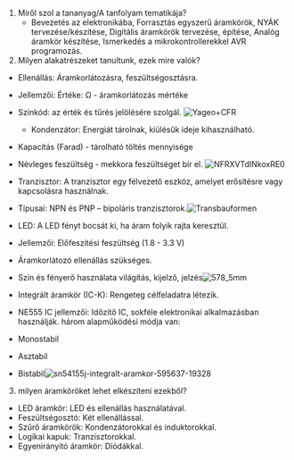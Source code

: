 1. Miről szol a tananyag/A tanfolyam tematikája?
   - Bevezetés az elektronikába, Forrasztás egyszerű áramkörök, NYÁK tervezése/készítése, Digitális áramkörök tervezése, építése, Analóg áramkör készítése, Ismerkedés a mikrokontrollerekkel AVR programozás.
2. Milyen alakatrészeket tanultunk, ezek mire valók?
- Ellenállás: Áramkorlátozásra, feszültségosztásra.
 - Jellemzői: Értéke: Ω - áramkorlátozás mértéke
- Színkód: az érték és tűrés jelölésére szolgál.
![Yageo+CFR](https://github.com/user-attachments/assets/0c7fb7a4-85a3-4859-b017-5c292b765251)


  - Kondenzátor: Energiát tárolnak, kiülésűk ideje kihasználható.
- Kapacítás (Farad) - tárolható töltés mennyisége
- Névleges feszültség - mekkora feszültséget bír el.
  ![NFRXVTdINkoxRE0](https://github.com/user-attachments/assets/5a02457d-6f72-4e35-a86f-c18ef1aa7889)


- Tranzisztor: A tranzisztor egy félvezető eszköz, amelyet erősítésre vagy kapcsolásra használnak.
- Típusai: NPN és PNP – bipoláris tranzisztorok.![Transbauformen](https://github.com/user-attachments/assets/c9efe8d5-e76d-455b-8bcb-586714c55db5)



- LED: A LED fényt bocsát ki, ha áram folyik rajta keresztül.
- Jellemzői: Előfeszítési feszültség (1.8 - 3.3 V)
- Áramkorlátozó ellenállás szükséges.
- Szín és fényerő használata világítás, kijelző, jelzés![578_5mm](https://github.com/user-attachments/assets/ab2ba169-75fc-46c6-83cd-05d9fd7767ce)



- Integrált áramkör (IC-K): Rengeteg célfeladatra létezik.
- NE555 IC jellemzői: Időzítő IC, sokféle elektronikai alkalmazásban használják. három alapműködési módja van:
- Monostabil
- Asztabil
- Bistabil![sn54155j-integralt-aramkor-595637-19328](https://github.com/user-attachments/assets/d5eaedee-e808-4347-906d-5ef4e0db630d)


3. milyen áramköröket lehet elkészíteni ezekből?
- LED áramkör: LED és ellenállás használatával.
- Feszültségosztó: Két ellenállással.
- Szűrő áramkörök: Kondenzátorokkal és induktorokkal.
- Logikai kapuk: Tranzisztorokkal.
- Egyenirányító áramkör: Diódákkal.
